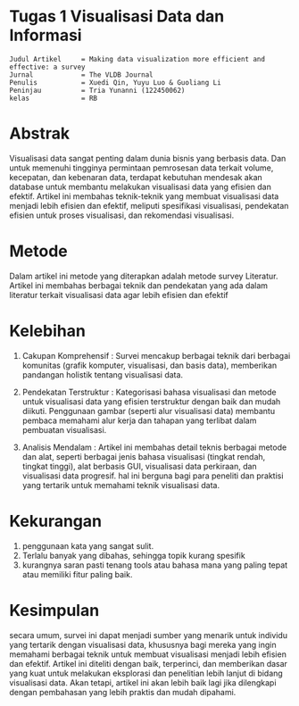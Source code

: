 


# **Tugas 1 Visualisasi Data dan Informasi**



    Judul Artikel     = Making data visualization more efficient and effective: a survey
    Jurnal            = The VLDB Journal
    Penulis           = Xuedi Qin, Yuyu Luo & Guoliang Li
    Peninjau          = Tria Yunanni (122450062)
    kelas             = RB



# **Abstrak**
 
Visualisasi data sangat penting dalam dunia bisnis yang berbasis data.
Dan untuk memenuhi tingginya permintaan pemrosesan data terkait volume,
kecepatan, dan kebenaran data, terdapat kebutuhan mendesak akan database
untuk membantu melakukan visualisasi data yang efisien dan efektif.
Artikel ini membahas teknik-teknik yang membuat visualisasi data menjadi
lebih efisien dan efektif, meliputi spesifikasi visualisasi, pendekatan
efisien untuk proses visualisasi, dan rekomendasi visualisasi.

# **Metode**
Dalam artikel ini metode yang diterapkan adalah metode survey Literatur.
Artikel ini membahas berbagai teknik dan pendekatan yang ada dalam
literatur terkait visualisasi data agar lebih efisien dan efektif

# **Kelebihan**
1.  Cakupan Komprehensif : Survei mencakup berbagai teknik dari berbagai
    komunitas (grafik komputer, visualisasi, dan basis data), memberikan
    pandangan holistik tentang visualisasi data.

2.  Pendekatan Terstruktur : Kategorisasi bahasa visualisasi dan metode
    untuk visualisasi data yang efisien terstruktur dengan baik dan
    mudah diikuti. Penggunaan gambar (seperti alur visualisasi data)
    membantu pembaca memahami alur kerja dan tahapan yang terlibat dalam
    pembuatan visualisasi.

3.  Analisis Mendalam : Artikel ini membahas detail teknis berbagai
    metode dan alat, seperti berbagai jenis bahasa visualisasi (tingkat
    rendah, tingkat tinggi), alat berbasis GUI, visualisasi data
    perkiraan, dan visualisasi data progresif. hal ini berguna
    bagi para peneliti dan praktisi yang tertarik untuk memahami teknik visualisasi data.

 # **Kekurangan**

1.  penggunaan kata yang sangat sulit.
2.  Terlalu banyak yang dibahas, sehingga topik kurang spesifik
3.  kurangnya saran pasti tenang tools atau bahasa mana yang paling
    tepat atau memiliki fitur paling baik.

 # **Kesimpulan**
secara umum, survei ini dapat menjadi sumber yang menarik untuk individu 
yang tertarik dengan visualisasi data, khususnya bagi mereka yang
ingin memahami berbagai teknik untuk membuat visualisasi menjadi lebih
efisien dan efektif. Artikel ini diteliti dengan baik, terperinci, dan
memberikan dasar yang kuat untuk melakukan eksplorasi dan penelitian
lebih lanjut di bidang visualisasi data. Akan tetapi, artikel ini akan
lebih baik lagi jika dilengkapi dengan pembahasan yang lebih praktis
dan mudah dipahami.
